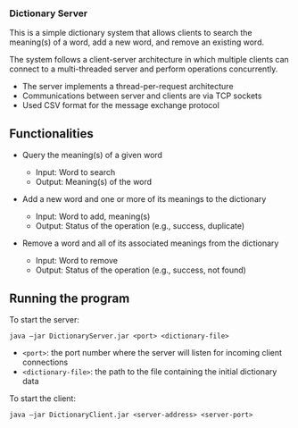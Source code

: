 ### Dictionary Server

This is a simple dictionary system that allows clients to search the meaning(s) of a word, add a new word, and remove an existing word. 

The system follows a client-server architecture in which multiple clients can connect to a multi-threaded server and perform operations concurrently. 

- The server implements a thread-per-request architecture
- Communications between server and clients are via TCP sockets
- Used CSV format for the message exchange protocol 

## Functionalities

- Query the meaning(s) of a given word 
  - Input: Word to search 
  - Output: Meaning(s) of the word 

- Add a new word and one or more of its meanings to the dictionary
  - Input: Word to add, meaning(s) 
  - Output: Status of the operation (e.g., success, duplicate) 

- Remove a word and all of its associated meanings from the dictionary
  - Input: Word to remove 
  - Output: Status of the operation (e.g., success, not found) 

## Running the program

To start the server:

`java –jar DictionaryServer.jar <port> <dictionary-file>` 

- `<port>`: the port number where the server will listen for incoming client connections
- `<dictionary-file>`: the path to the file containing the initial dictionary data

To start the client:

`java –jar DictionaryClient.jar <server-address> <server-port>` 
